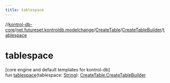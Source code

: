 ```yaml
---
title: tablespace
---
```

//[kontrol-db-core](../../../../index.html)/[net.futureset.kontroldb.modelchange](../../index.html)/[CreateTable](../index.html)/[CreateTableBuilder](index.html)/[tablespace](tablespace.html)



# tablespace



[core engine and default templates for kontrol-db]\
fun [tablespace](tablespace.html)(tablespace: [String](https://kotlinlang.org/api/latest/jvm/stdlib/kotlin/-string/index.html)): [CreateTable.CreateTableBuilder](index.html)




